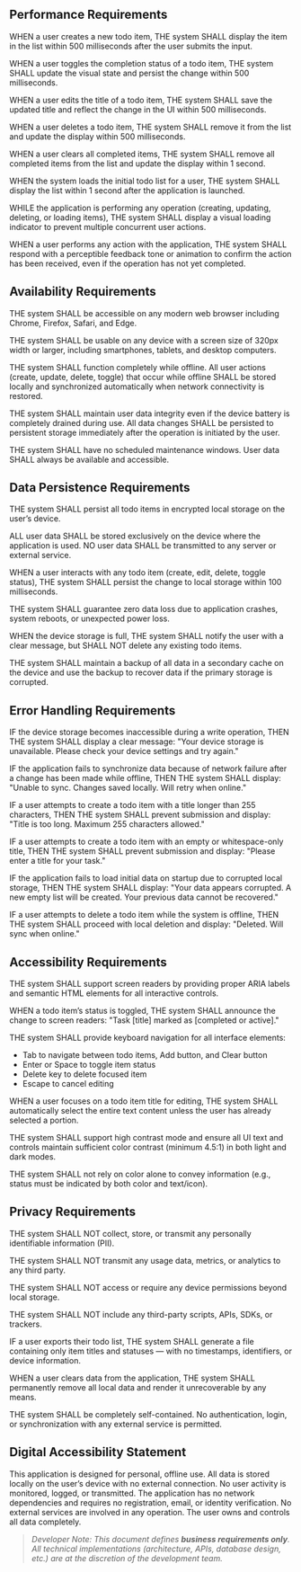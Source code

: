 ## Performance Requirements

WHEN a user creates a new todo item, THE system SHALL display the item in the list within 500 milliseconds after the user submits the input.

WHEN a user toggles the completion status of a todo item, THE system SHALL update the visual state and persist the change within 500 milliseconds.

WHEN a user edits the title of a todo item, THE system SHALL save the updated title and reflect the change in the UI within 500 milliseconds.

WHEN a user deletes a todo item, THE system SHALL remove it from the list and update the display within 500 milliseconds.

WHEN a user clears all completed items, THE system SHALL remove all completed items from the list and update the display within 1 second.

WHEN the system loads the initial todo list for a user, THE system SHALL display the list within 1 second after the application is launched.

WHILE the application is performing any operation (creating, updating, deleting, or loading items), THE system SHALL display a visual loading indicator to prevent multiple concurrent user actions.

WHEN a user performs any action with the application, THE system SHALL respond with a perceptible feedback tone or animation to confirm the action has been received, even if the operation has not yet completed.

## Availability Requirements

THE system SHALL be accessible on any modern web browser including Chrome, Firefox, Safari, and Edge.

THE system SHALL be usable on any device with a screen size of 320px width or larger, including smartphones, tablets, and desktop computers.

THE system SHALL function completely while offline. All user actions (create, update, delete, toggle) that occur while offline SHALL be stored locally and synchronized automatically when network connectivity is restored.

THE system SHALL maintain user data integrity even if the device battery is completely drained during use. All data changes SHALL be persisted to persistent storage immediately after the operation is initiated by the user.

THE system SHALL have no scheduled maintenance windows. User data SHALL always be available and accessible.

## Data Persistence Requirements

THE system SHALL persist all todo items in encrypted local storage on the user’s device.

ALL user data SHALL be stored exclusively on the device where the application is used. NO user data SHALL be transmitted to any server or external service.

WHEN a user interacts with any todo item (create, edit, delete, toggle status), THE system SHALL persist the change to local storage within 100 milliseconds.

THE system SHALL guarantee zero data loss due to application crashes, system reboots, or unexpected power loss.

WHEN the device storage is full, THE system SHALL notify the user with a clear message, but SHALL NOT delete any existing todo items.

THE system SHALL maintain a backup of all data in a secondary cache on the device and use the backup to recover data if the primary storage is corrupted.

## Error Handling Requirements

IF the device storage becomes inaccessible during a write operation, THEN THE system SHALL display a clear message: "Your device storage is unavailable. Please check your device settings and try again."

IF the application fails to synchronize data because of network failure after a change has been made while offline, THEN THE system SHALL display: "Unable to sync. Changes saved locally. Will retry when online."

IF a user attempts to create a todo item with a title longer than 255 characters, THEN THE system SHALL prevent submission and display: "Title is too long. Maximum 255 characters allowed."

IF a user attempts to create a todo item with an empty or whitespace-only title, THEN THE system SHALL prevent submission and display: "Please enter a title for your task."

IF the application fails to load initial data on startup due to corrupted local storage, THEN THE system SHALL display: "Your data appears corrupted. A new empty list will be created. Your previous data cannot be recovered."

IF a user attempts to delete a todo item while the system is offline, THEN THE system SHALL proceed with local deletion and display: "Deleted. Will sync when online."

## Accessibility Requirements

THE system SHALL support screen readers by providing proper ARIA labels and semantic HTML elements for all interactive controls.

WHEN a todo item’s status is toggled, THE system SHALL announce the change to screen readers: "Task [title] marked as [completed or active]."

THE system SHALL provide keyboard navigation for all interface elements:

- Tab to navigate between todo items, Add button, and Clear button
- Enter or Space to toggle item status
- Delete key to delete focused item
- Escape to cancel editing

WHEN a user focuses on a todo item title for editing, THE system SHALL automatically select the entire text content unless the user has already selected a portion.

THE system SHALL support high contrast mode and ensure all UI text and controls maintain sufficient color contrast (minimum 4.5:1) in both light and dark modes.

THE system SHALL not rely on color alone to convey information (e.g., status must be indicated by both color and text/icon).

## Privacy Requirements

THE system SHALL NOT collect, store, or transmit any personally identifiable information (PII).

THE system SHALL NOT transmit any usage data, metrics, or analytics to any third party.

THE system SHALL NOT access or require any device permissions beyond local storage.

THE system SHALL NOT include any third-party scripts, APIs, SDKs, or trackers.

IF a user exports their todo list, THE system SHALL generate a file containing only item titles and statuses — with no timestamps, identifiers, or device information.

WHEN a user clears data from the application, THE system SHALL permanently remove all local data and render it unrecoverable by any means.

THE system SHALL be completely self-contained. No authentication, login, or synchronization with any external service is permitted.

## Digital Accessibility Statement

This application is designed for personal, offline use. All data is stored locally on the user’s device with no external connection. No user activity is monitored, logged, or transmitted. The application has no network dependencies and requires no registration, email, or identity verification. No external services are involved in any operation. The user owns and controls all data completely.

> *Developer Note: This document defines **business requirements only**. All technical implementations (architecture, APIs, database design, etc.) are at the discretion of the development team.*